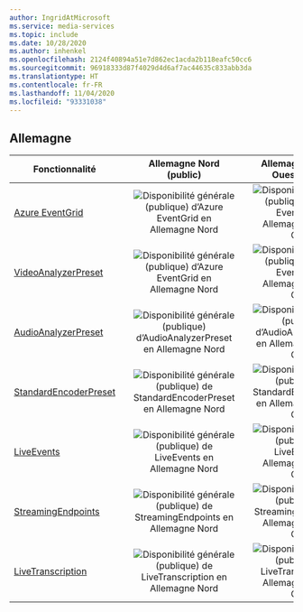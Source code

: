 ```yaml
---
author: IngridAtMicrosoft
ms.service: media-services
ms.topic: include
ms.date: 10/28/2020
ms.author: inhenkel
ms.openlocfilehash: 2124f40894a51e7d862ec1acda2b118eafc50cc6
ms.sourcegitcommit: 96918333d87f4029d4d6af7ac44635c833abb3da
ms.translationtype: HT
ms.contentlocale: fr-FR
ms.lasthandoff: 11/04/2020
ms.locfileid: "93331038"
---
```

<!--Feature availability in region-->
## <a name="germany"></a>Allemagne

| Fonctionnalité | <!--Germany Central (Sovereign)--> | Allemagne Nord (public) |<!-- Germany Northeast (Sovereign)--> | Allemagne Centre-Ouest (public) |
| --- | :---: | :---: | :---: | :---: |
| [Azure EventGrid](../reacting-to-media-services-events.md) |<!--Germany Central (Sovereign) --> |![Disponibilité générale (publique) d’Azure EventGrid en Allemagne Nord](../media/azure-clouds-regions/ga.svg) | <!--Germany Northeast (Sovereign) --> |![Disponibilité générale (publique) d’Azure EventGrid en Allemagne Centre-Ouest](../media/azure-clouds-regions/ga.svg) |
| [VideoAnalyzerPreset](../analyzing-video-audio-files-concept.md) |<!--Germany Central (Sovereign) --> |![Disponibilité générale (publique) d’Azure EventGrid en Allemagne Nord](../media/azure-clouds-regions/ga.svg) | <!--Germany Northeast (Sovereign) --> |![Disponibilité générale (publique) d’Azure EventGrid en Allemagne Centre-Ouest](../media/azure-clouds-regions/ga.svg) |
| [AudioAnalyzerPreset](../analyzing-video-audio-files-concept.md) |<!--Germany Central (Sovereign) --> |![Disponibilité générale (publique) d’AudioAnalyzerPreset en Allemagne Nord](../media/azure-clouds-regions/ga.svg) | <!--Germany Northeast (Sovereign) --> |![Disponibilité générale (publique) d’AudioAnalyzerPreset en Allemagne Centre-Ouest](../media/azure-clouds-regions/ga.svg) |
| [StandardEncoderPreset](../encoding-concept.md) |<!--![StandardEncoderPreset Germany Central (Sovereign) general availability](../media/azure-clouds-regions/ga.svg) --> | ![Disponibilité générale (publique) de StandardEncoderPreset en Allemagne Nord](../media/azure-clouds-regions/ga.svg) |<!-- ![StandardEncoderPreset Germany Northeast (Sovereign) general availability](../media/azure-clouds-regions/ga.svg)-->  |![Disponibilité générale (publique) de StandardEncoderPreset en Allemagne Centre-Ouest](../media/azure-clouds-regions/ga.svg) |
| [LiveEvents](../live-streaming-overview.md) |<!--![LiveEvents Germany Central (Sovereign) general availability](../media/azure-clouds-regions/ga.svg)-->  | ![Disponibilité générale (publique) de LiveEvents en Allemagne Nord](../media/azure-clouds-regions/ga.svg) |<!-- ![LiveEvents Germany Northeast (Sovereign) general availability](../media/azure-clouds-regions/ga.svg)-->  |![Disponibilité générale (publique) de LiveEvents en Allemagne Centre-Ouest](../media/azure-clouds-regions/ga.svg) |
| [StreamingEndpoints](../streaming-endpoint-concept.md) |<!--![StreamingEndpoints Germany Central (Sovereign) general availability](../media/azure-clouds-regions/ga.svg)--> | ![Disponibilité générale (publique) de StreamingEndpoints en Allemagne Nord](../media/azure-clouds-regions/ga.svg) |<!--![StreamingEndpoints Germany Northeast (Sovereign) general availability](../media/azure-clouds-regions/ga.svg)-->  |![Disponibilité générale (publique) de StreamingEndpoints en Allemagne Centre-Ouest](../media/azure-clouds-regions/ga.svg) |
| [LiveTranscription](../live-transcription.md) |<!--![LiveTranscription Germany Central (Sovereign) general availability](../media/azure-clouds-regions/ga.svg)--> |![Disponibilité générale (publique) de LiveTranscription en Allemagne Nord](../media/azure-clouds-regions/ga.svg) |<!-- ![LiveTranscription Germany Northeast (Sovereign) general availability](../media/azure-clouds-regions/ga.svg)-->  |![Disponibilité générale (publique) de LiveTranscription en Allemagne Centre-Ouest](../media/azure-clouds-regions/ga.svg) |
